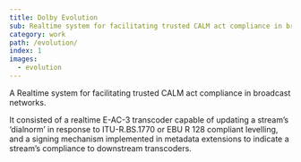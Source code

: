 ```yaml
---
title: Dolby Evolution
sub: Realtime system for facilitating trusted CALM act compliance in broadcast networks.
category: work
path: /evolution/
index: 1
images:
  - evolution
---
```


A Realtime system for facilitating trusted CALM act compliance in broadcast networks.

It consisted of a realtime E-AC-3 transcoder capable of updating a stream’s ‘dialnorm’ in response to ITU-R.BS.1770 or EBU R 128 compliant levelling, and a signing mechanism implemented in metadata extensions to indicate a stream’s compliance to downstream transcoders.
